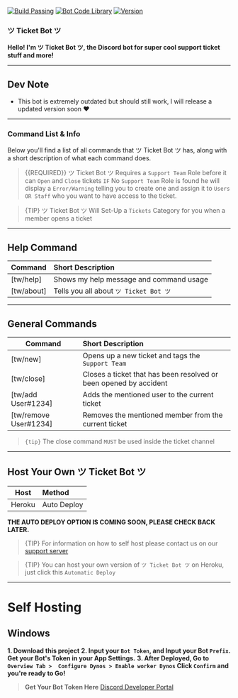 [![Build Passing](https://img.shields.io/badge/Build-Passing%20-brightgreen.svg?style=flat)](https://ticket-bot.webnode.com/) [![Bot Code Library](https://img.shields.io/badge/Library-discord.js-orange.svg)](https://discord.js.org/#/) [![Version](https://img.shields.io/badge/Version-1.0.2-blue.svg)](https://ticket-bot.webnode.com/)

### ツ Ticket Bot ツ 

**Hello! I'm ツ Ticket Bot ツ, the Discord bot for super cool support ticket stuff and more!** 

---

## Dev Note
* This bot is extremely outdated but should still work, I will release a updated version soon ❤️

---

### Command List & Info

Below you'll find a list of all commands that ツ Ticket Bot ツ has, along with a short description of what each command does.

> {{REQUIRED}} ツ Ticket Bot ツ Requires a `Support Team` Role before it can `Open` and `Close` tickets `IF` No `Support Team` Role is found he will display a `Error/Warning` telling you to create one and assign it to `Users OR Staff` who you want to have access to the ticket.

> {TIP} ツ Ticket Bot ツ Will Set-Up a `Tickets` Category for you when a member opens a ticket

---

## Help Command

| Command           | Short Description      |
| ----------------- |:---------------------- |
| [tw/help]  | Shows my help message and command usage |
| [tw/about] | Tells you all about `ツ Ticket Bot ツ`  |

---

## General Commands

| Command | Short Description |
| ------- |:----------------- |
| [tw/new] | Opens up a new ticket and tags the `Support Team` |
| [tw/close] | Closes a ticket that has been resolved or been opened by accident |
| [tw/add User#1234] | Adds the mentioned user to the current ticket |
| [tw/remove User#1234] | Removes the mentioned member from the current ticket |

> `{tip}` The close command `MUST` be used inside the ticket channel

---

## Host Your Own ツ Ticket Bot ツ

| Host | Method |
| ------- |:----------------- |
| Heroku | Auto Deploy |

**THE AUTO DEPLOY OPTION IS COMING SOON, PLEASE CHECK BACK LATER.**

> {TIP} For information on how to self host please contact us on our [support server](https://toxicdev.me/discord)

> {TIP} You can host your own version of `ツ Ticket Bot ツ` on Heroku, just click this `Automatic Deploy`

---

# Self Hosting
## Windows
**1. Download this project**
**2. Input your `Bot Token`, and Input your Bot `Prefix`. Get your Bot's Token in your App Settings.**
**3. After Deployed, Go to `Overview Tab >  Configure Dynos > Enable worker Dynos`  Click ``Confirm``
and you're ready to Go!**

> **Get Your Bot Token Here** [Discord Developer Portal](https://discordapp.com/developers/applications)
